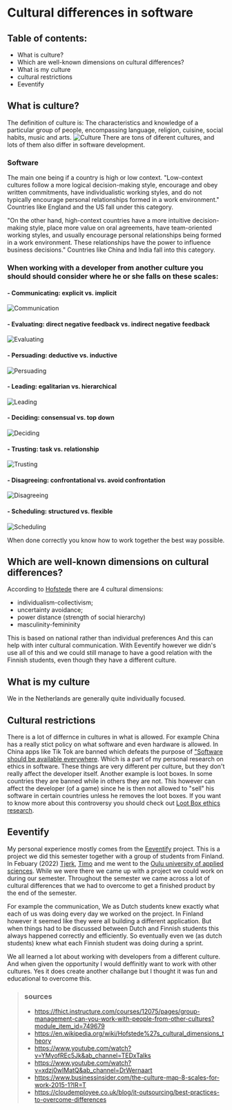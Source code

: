 # Cultural differences in software

## Table of contents:
- What is culture?
- Which are well-known dimensions on cultural differences? 
- What is my culture
- cultural restrictions
- Eeventify

## What is culture?
The definition of culture is:
The characteristics and knowledge of a particular group of people, encompassing language, religion, cuisine, social habits, music and arts.
![Culture](https://www.erasmus-journal.eu/wp-content/uploads/48331673207_9a29bfdd53_o-1024x515.png)
There are tons of diferent cultures, and lots of them also differ in software development.

### Software
The main one being if a country is high or low context.
"Low-context cultures follow a more logical decision-making style, encourage and obey written commitments, have individualistic working styles, and do not typically encourage personal relationships formed in a work environment." 
Countries like England and the US fall under this category.

"On the other hand, high-context countries have a more intuitive decision-making style, place more value on oral agreements, have team-oriented working styles, and usually encourage personal relationships being formed in a work environment. These relationships have the power to influence business decisions." 
Countries like China and India fall into this category. 

### When working with a developer from another culture you should should consider where he or she falls on these scales:
#### - Communicating: explicit vs. implicit
![Communication](https://user-images.githubusercontent.com/73878099/174999286-d349fa0c-b672-4d06-8531-11140079a084.png)
#### - Evaluating: direct negative feedback vs. indirect negative feedback
![Evaluating](https://user-images.githubusercontent.com/73878099/174999606-bc8c1269-4eff-41c6-8e9e-eb2a9a36f6b0.png)
#### - Persuading: deductive vs. inductive
![Persuading](https://user-images.githubusercontent.com/73878099/174999681-a16fffc3-be95-40fb-af94-ab38a72c1805.png)
#### - Leading: egalitarian vs. hierarchical
![Leading](https://user-images.githubusercontent.com/73878099/174999752-96d985d5-93ac-4bd3-b208-281bf39558c4.png)
#### - Deciding: consensual vs. top down
![Deciding](https://user-images.githubusercontent.com/73878099/174999890-b2530559-988e-4655-9038-f047cb8c8dba.png)
#### - Trusting: task vs. relationship
![Trusting](https://user-images.githubusercontent.com/73878099/174999921-4870292d-245d-402e-ba66-49cbbfc87510.png)
#### - Disagreeing: confrontational vs. avoid confrontation
![Disagreeing](https://user-images.githubusercontent.com/73878099/174999944-2569c861-77d1-4320-9d5d-6f2a1011c46f.png)
#### - Scheduling: structured vs. flexible
![Scheduling](https://user-images.githubusercontent.com/73878099/174999976-59304dab-6e1a-43ee-b0c6-ac5389a720d2.png)

When done correctly you know how to work together the best way possible.

## Which are well-known dimensions on cultural differences? 
According to [Hofstede](https://en.wikipedia.org/wiki/Hofstede%27s_cultural_dimensions_theory#:~:text=The%20original%20theory%20proposed%20four,orientation%20versus%20person%2Dorientation) there are 4 cultural dimensions:
- individualism-collectivism; 
- uncertainty avoidance; 
- power distance (strength of social hierarchy) 
- masculinity-femininity 

This is based on national rather than individual preferences
And this can help with inter cultural communication. 
With Eeventify however we didn's use all of this and we could still manage to have a good relation with the Finnish students, even though they have a different culture.

## What is my culture
We in the Netherlands are generally quite individually focused.

## Cultural restrictions
There is a lot of differnce in cultures in what is allowed. For example China has a really stict policy on what software and even hardware is allowed.
In China apps like Tik Tok are banned which defeats the purpose of ["Software should be available everywhere](https://github.com/StokersWebsite/.github/blob/main/Research/Ethics.md#web-applications-should-work-everywhere).
Which is a part of my personal research on ethics in software.
These things are very different per culture, but they don't really affect the developer itself.
Another example is loot boxes. In some countries they are banned while in others they are not. This however can affect the developer (of a game) since he is then not allowed to "sell" his software in certain countries unless he removes the loot boxes. If you want to know more about this controversy you should check out [Loot Box ethics research](https://github.com/StokersWebsite/.github/edit/main/Research/Ethics.md#loot-boxes).

## Eeventify
My personal experience mostly comes from the [Eeventify](https://github.com/Eeventify) project. This is a project we did this semester together with a group of students from Finland. In Febuary (2022) [Tjerk](https://github.com/TjerkZ), [Timo](https://github.com/timojw) and me went to the [Oulu university of applied sciences](https://www.oamk.fi/en/). While we were there we came up with a project we could work on during our semester. Throughout the semester we came across a lot of cultural differences that we had to overcome to get a finished product by the end of the semester.

For example the communication, We as Dutch students knew exactly what each of us was doing every day we worked on the project. In Finland however it seemed like they were all building a different application. But when things had to be discussed between Dutch and Finnish students this always happened correctly and efficiently.
So eventually even we (as dutch students) knew what each Finnish student was doing during a sprint.

We all learned a lot about working with developers from a different culture. And when given the opportunity I would deffinitly want to work with other cultures.
Yes it does create another challange but I thought it was fun and educational to overcome this.


> ### sources
> - https://fhict.instructure.com/courses/12075/pages/group-management-can-you-work-with-people-from-other-cultures?module_item_id=749679 
> - https://en.wikipedia.org/wiki/Hofstede%27s_cultural_dimensions_theory
> - https://www.youtube.com/watch?v=YMyofREc5Jk&ab_channel=TEDxTalks
> - https://www.youtube.com/watch?v=xdzj0wIMatQ&ab_channel=DrWernaart
> - https://www.businessinsider.com/the-culture-map-8-scales-for-work-2015-1?IR=T
> - https://cloudemployee.co.uk/blog/it-outsourcing/best-practices-to-overcome-differences
